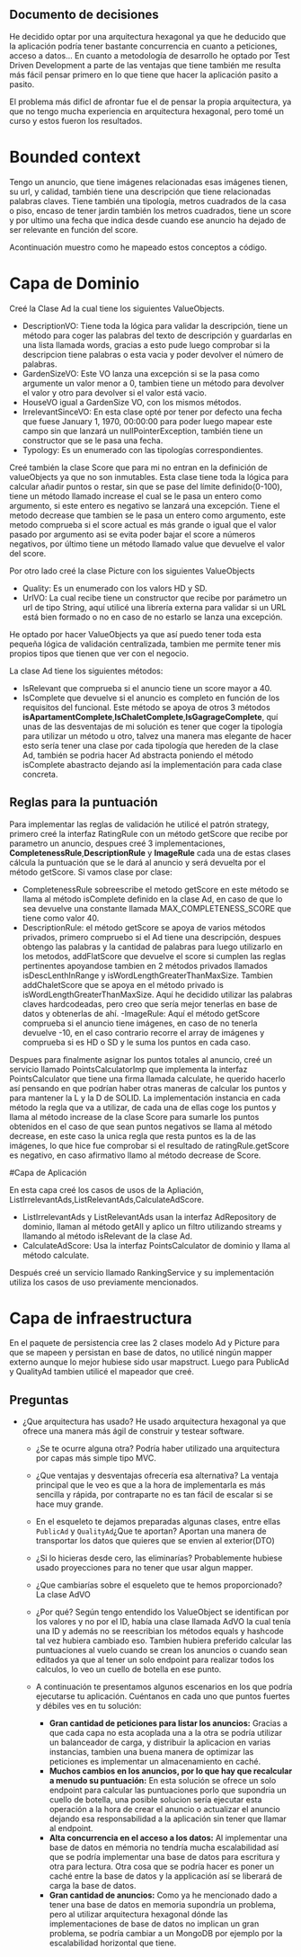 ## Documento de decisiones

He decidido optar por una arquitectura hexagonal ya que he deducido que la aplicación podría tener bastante concurrencia en cuanto a peticiones, acceso a datos... En cuanto a metodología de desarrollo he optado por Test Driven Development a parte de las ventajas que tiene también me resulta más fácil pensar primero en lo que tiene que hacer la aplicación pasito a pasito.

El problema más dificl de afrontar fue el de pensar la propia arquitectura, ya que no tengo mucha experiencia en arquitectura hexagonal, pero tomé un curso y estos fueron los resultados.

# Bounded context
Tengo un anuncio, que tiene imágenes relacionadas esas imágenes tienen, su url, y calidad, también tiene una descripción que tiene relacionadas palabras claves. Tiene también una tipología, metros cuadrados de la casa o piso, encaso de tener jardin también los metros cuadrados, tiene un score y por ultimo una fecha que indica desde cuando ese anuncio ha dejado de ser relevante en función del score.

Acontinuación muestro como he mapeado estos conceptos a código.

# Capa de Dominio

Creé la Clase Ad la cual tiene los siguientes ValueObjects.

- DescriptionVO: Tiene toda la lógica para validar la descripción, tiene un método para coger las palabras del texto de descripción y guardarlas en una lista llamada words, gracias a esto pude luego comprobar si la descripcion tiene palabras o esta vacia y poder devolver el número de palabras.
- GardenSizeVO: Este VO lanza una excepción si se la pasa como argumente un valor menor a 0, tambien tiene un método para devolver el valor y otro para devolver si el valor está vacio.
- HouseVO igual a GardenSize VO, con los mismos métodos.
- IrrelevantSinceVO: En esta clase opté por tener por defecto una fecha que fuese  January 1, 1970, 00:00:00 para poder luego mapear este campo sin que lanzará un nullPointerException, también tiene un constructor que se le pasa una fecha.
- Typology: Es un enumerado con las tipologías correspondientes.

Creé también la clase Score que para mi no entran en la definición de valueObjects ya que no son inmutables. Esta clase tiene toda la lógica para calcular añadir puntos o restar, sin que se pase del límite definido(0-100), tiene un método llamado increase el cual se le pasa un entero como argumento, si este entero es negativo se lanzará una excepción. Tiene el metodo decrease que tambien se le pasa un entero como argumento, este metodo comprueba si el score actual es más grande o igual que el valor pasado por argumento asi se evita poder bajar el score a números negativos, por último tiene un método llamado value que devuelve el valor del score.

Por otro lado creé la clase Picture con los siguientes ValueObjects
- Quality: Es un enumerado con los valors HD y SD.
- UrlVO: La cual recibe tiene un constructor que recibe por parámetro un url de tipo String, aquí utilicé una librería externa para validar si un URL está bien formado o no en caso de no estarlo se lanza una excepción.

He optado por hacer ValueObjects ya que así puedo tener toda esta pequeña lógica de validación centralizada, tambien me permite tener mis propios tipos que tienen que ver con el negocio.

La clase Ad tiene los siguientes métodos:
- IsRelevant que comprueba si el anuncio tiene un score mayor a 40.
- IsComplete que devuelve si el anuncio es completo en función de los requisitos del funcional. Este método se apoya de otros 3 métodos **isApartamentComplete**,**IsChaletComplete**,**IsGagrageComplete**, quí unas de las desventajas de mi solución es tener que coger la tipología para utilizar un método u otro, talvez una manera mas elegante de hacer esto sería tener una clase por cada tipología que hereden de la clase Ad, también se podria hacer Ad abstracta poniendo el método isComplete abastracto dejando así la implementación para cada clase concreta.

## Reglas para la puntuación

Para implementar las reglas de validación he utilicé el patrón strategy, primero creé la interfaz RatingRule con un método getScore que recibe por parametro un anuncio, despues creé 3 implementaciones, **CompletenessRule**,**DescriptionRule** y **ImageRule** cada una de estas clases cálcula la puntuación que se le dará al anuncio y será devuelta por el método getScore.
Si vamos clase por clase:
- CompletenessRule sobreescribe el metodo getScore en este método se llama al método isComplete definido en la clase Ad, en caso de que lo sea devuelve una constante llamada MAX_COMPLETENESS_SCORE que tiene como valor 40.
- DescriptionRule: el método getScore se apoya de varios métodos privados, primero compruebo si el Ad tiene una descripción, despues obtengo las palabras y la cantidad de palabras para luego utilizarlo en los metodos, addFlatScore que devuelve el score si cumplen las reglas pertinentes apoyandose tambien en 2 métodos privados llamados isDescLenthInRange y isWordLengthGreaterThanMaxSize.
Tambien addChaletScore que se apoya en el método privado is isWordLengthGreaterThanMaxSize.
Aquí he decidido utilizar las palabras claves hardcodeadas, pero creo que sería mejor tenerlas en base de datos y obtenerlas de ahí.
-ImageRule: Aquí el método getScore comprueba si el anuncio tiene imágenes, en caso de no tenerla devuelve -10, en el caso contrario recorre el array de imágenes y comprueba si es HD o SD y le suma los puntos en cada caso.

Despues para finalmente asignar los puntos totales al anuncio, creé un servicio llamado PointsCalculatorImp que implementa la interfaz PointsCalculator que tiene una firma llamada calculate, he querido hacerlo así pensando en que podrían haber otras maneras de calcular los puntos y para mantener la L y la D de SOLID. La implementación instancia en cada método la regla que va a utilizar, de cada una de ellas coge los puntos y llama al método increase de la clase Score para sumarle los puntos obtenidos en el caso de que sean puntos negativos se llama al método decrease, en este caso la unica regla que resta puntos es la de las imágenes, lo que hice fue comprobar si el resultado de ratingRule.getScore es negativo, en caso afirmativo llamo al método decrease de Score.

#Capa de Aplicación

En esta capa creé los casos de usos de la Apliación, ListIrrelevantAds,ListRelevantAds,CalculateAdScore.
- ListIrrelevantAds y ListRelevantAds usan la interfaz AdRepository de dominio, llaman al método getAll y aplico un filtro utilizando streams y llamando al método isRelevant de la clase Ad.
- CalculateAdScore: Usa la interfaz PointsCalculator de dominio y llama al método calculate.

Después creé un servicio llamado RankingService y su implementación utiliza los casos de uso previamente mencionados.

# Capa de infraestructura
En el paquete de persistencia cree las 2 clases modelo Ad y Picture para que se mapeen y persistan en base de datos, no utilicé ningún mapper externo aunque lo mejor hubiese sido usar mapstruct. Luego para PublicAd y QualityAd tambien utilicé el mapeador que creé.

## Preguntas
- ¿Que arquitectura has usado? He usado arquitectura hexagonal ya que ofrece una manera más ágil de construir y testear software.
    - ¿Se te ocurre alguna otra? Podría haber utilizado una arquitectura por capas más simple tipo MVC.
    - ¿Que ventajas y desventajas ofrecería esa alternativa? La ventaja principal que le veo es que a la hora de implementarla es más sencilla y rápida, por contraparte no es tan fácil de escalar si se hace muy grande.
        
    -   En el esqueleto te dejamos preparadas algunas clases, entre ellas  `PublicAd`  y  `QualityAd`¿Que te aportan? Aportan una manera de transportar los datos que quieres que se envien al exterior(DTO)
    - ¿Si lo hicieras desde cero, las eliminarías? Probablemente hubiese usado proyecciones para no tener que usar algun mapper.
        
    -   ¿Que cambiarías sobre el esqueleto que te hemos proporcionado? La clase AdVO
    -  ¿Por qué? Según tengo entendido los ValueObject se identifican por los valores y no por el ID, había una clase llamada AdVO la cual tenía una ID y además no se reescribian los métodos equals y hashcode tal vez hubiera cambiado eso. Tambien hubiera preferido calcular las puntuaciones al vuelo cuando se crean los anuncios o cuando sean editados ya que al tener un solo endpoint para realizar todos los calculos, lo veo un cuello de botella en ese punto.
        
    -   A continuación te presentamos algunos escenarios en los que podría ejecutarse tu aplicación. Cuéntanos en cada uno que puntos fuertes y débiles ves en tu solución:
        
        -   **Gran cantidad de peticiones para listar los anuncios:** Gracias a que cada capa no esta acoplada una a la otra se podría utilizar un balanceador de carga, y distribuir la aplicacion en varias instancias, tambien una buena manera de optimizar las peticiones es implementar un almacenamiento en caché.
        -   **Muchos cambios en los anuncios, por lo que hay que recalcular a menudo su puntuación:** En esta solución se ofrece un solo endpoint para calcular las puntuaciones porlo que supondria un cuello de botella, una posible solucion sería ejecutar esta operación a la hora de crear el anuncio o actualizar el anuncio dejando esa responsabilidad a la aplicación sin tener que llamar al endpoint.
        -   **Alta concurrencia en el acceso a los datos:** Al implementar una base de datos en mémoria no tendría mucha escalabilidad así que se podría implementar una base de datos para escritura y otra para lectura. Otra cosa que se podría hacer es poner un caché entre la base de datos y la applicación así se liberará de carga la base de datos.
        -   **Gran cantidad de anuncios:** Como ya he mencionado dado a tener una base de datos en memoria supondría un problema, pero al utilizar arquitectura hexagonal dónde las implementaciones de base de datos no implican un gran problema, se podría cambiar a un MongoDB por ejemplo por la escalabilidad horizontal que tiene.
